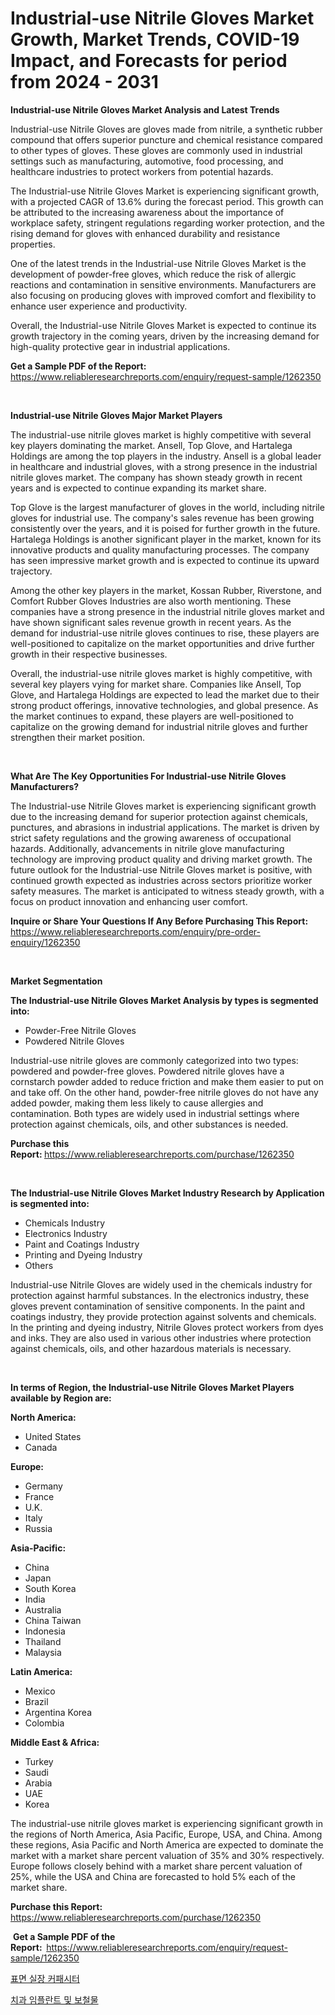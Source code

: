 <p><h1>Industrial-use Nitrile Gloves Market Growth, Market Trends, COVID-19 Impact, and Forecasts for period from 2024 - 2031</h1></p><p><strong>Industrial-use Nitrile Gloves Market Analysis and Latest Trends</strong></p>
<p><p>Industrial-use Nitrile Gloves are gloves made from nitrile, a synthetic rubber compound that offers superior puncture and chemical resistance compared to other types of gloves. These gloves are commonly used in industrial settings such as manufacturing, automotive, food processing, and healthcare industries to protect workers from potential hazards.</p><p>The Industrial-use Nitrile Gloves Market is experiencing significant growth, with a projected CAGR of 13.6% during the forecast period. This growth can be attributed to the increasing awareness about the importance of workplace safety, stringent regulations regarding worker protection, and the rising demand for gloves with enhanced durability and resistance properties.</p><p>One of the latest trends in the Industrial-use Nitrile Gloves Market is the development of powder-free gloves, which reduce the risk of allergic reactions and contamination in sensitive environments. Manufacturers are also focusing on producing gloves with improved comfort and flexibility to enhance user experience and productivity.</p><p>Overall, the Industrial-use Nitrile Gloves Market is expected to continue its growth trajectory in the coming years, driven by the increasing demand for high-quality protective gear in industrial applications.</p></p>
<p><strong>Get a Sample PDF of the Report:&nbsp;</strong> <a href="https://www.reliableresearchreports.com/enquiry/request-sample/1262350">https://www.reliableresearchreports.com/enquiry/request-sample/1262350</a></p>
<p>&nbsp;</p>
<p><strong>Industrial-use Nitrile Gloves Major Market Players</strong></p>
<p><p>The industrial-use nitrile gloves market is highly competitive with several key players dominating the market. Ansell, Top Glove, and Hartalega Holdings are among the top players in the industry. Ansell is a global leader in healthcare and industrial gloves, with a strong presence in the industrial nitrile gloves market. The company has shown steady growth in recent years and is expected to continue expanding its market share.</p><p>Top Glove is the largest manufacturer of gloves in the world, including nitrile gloves for industrial use. The company's sales revenue has been growing consistently over the years, and it is poised for further growth in the future. Hartalega Holdings is another significant player in the market, known for its innovative products and quality manufacturing processes. The company has seen impressive market growth and is expected to continue its upward trajectory.</p><p>Among the other key players in the market, Kossan Rubber, Riverstone, and Comfort Rubber Gloves Industries are also worth mentioning. These companies have a strong presence in the industrial nitrile gloves market and have shown significant sales revenue growth in recent years. As the demand for industrial-use nitrile gloves continues to rise, these players are well-positioned to capitalize on the market opportunities and drive further growth in their respective businesses.</p><p>Overall, the industrial-use nitrile gloves market is highly competitive, with several key players vying for market share. Companies like Ansell, Top Glove, and Hartalega Holdings are expected to lead the market due to their strong product offerings, innovative technologies, and global presence. As the market continues to expand, these players are well-positioned to capitalize on the growing demand for industrial nitrile gloves and further strengthen their market position.</p></p>
<p>&nbsp;</p>
<p><strong>What Are The Key Opportunities For Industrial-use Nitrile Gloves Manufacturers?</strong></p>
<p><p>The Industrial-use Nitrile Gloves market is experiencing significant growth due to the increasing demand for superior protection against chemicals, punctures, and abrasions in industrial applications. The market is driven by strict safety regulations and the growing awareness of occupational hazards. Additionally, advancements in nitrile glove manufacturing technology are improving product quality and driving market growth. The future outlook for the Industrial-use Nitrile Gloves market is positive, with continued growth expected as industries across sectors prioritize worker safety measures. The market is anticipated to witness steady growth, with a focus on product innovation and enhancing user comfort.</p></p>
<p><strong>Inquire or Share Your Questions If Any Before Purchasing This Report:</strong> <a href="https://www.reliableresearchreports.com/enquiry/pre-order-enquiry/1262350">https://www.reliableresearchreports.com/enquiry/pre-order-enquiry/1262350</a></p>
<p>&nbsp;</p>
<p><strong>Market Segmentation</strong></p>
<p><strong>The Industrial-use Nitrile Gloves Market Analysis by types is segmented into:</strong></p>
<p><ul><li>Powder-Free Nitrile Gloves</li><li>Powdered Nitrile Gloves</li></ul></p>
<p><p>Industrial-use nitrile gloves are commonly categorized into two types: powdered and powder-free gloves. Powdered nitrile gloves have a cornstarch powder added to reduce friction and make them easier to put on and take off. On the other hand, powder-free nitrile gloves do not have any added powder, making them less likely to cause allergies and contamination. Both types are widely used in industrial settings where protection against chemicals, oils, and other substances is needed.</p></p>
<p><strong>Purchase this Report:&nbsp;</strong><a href="https://www.reliableresearchreports.com/purchase/1262350">https://www.reliableresearchreports.com/purchase/1262350</a></p>
<p>&nbsp;</p>
<p><strong>The Industrial-use Nitrile Gloves Market Industry Research by Application is segmented into:</strong></p>
<p><ul><li>Chemicals Industry</li><li>Electronics Industry</li><li>Paint and Coatings Industry</li><li>Printing and Dyeing Industry</li><li>Others</li></ul></p>
<p><p>Industrial-use Nitrile Gloves are widely used in the chemicals industry for protection against harmful substances. In the electronics industry, these gloves prevent contamination of sensitive components. In the paint and coatings industry, they provide protection against solvents and chemicals. In the printing and dyeing industry, Nitrile Gloves protect workers from dyes and inks. They are also used in various other industries where protection against chemicals, oils, and other hazardous materials is necessary.</p></p>
<p>&nbsp;</p>
<p><strong>In terms of Region, the Industrial-use Nitrile Gloves Market Players available by Region are:</strong></p>
<p>
    <p> <strong> North America: </strong>
        <ul>
            <li>United States</li>
            <li>Canada</li>
        </ul>
        </p> 
    <p> <strong> Europe: </strong>
        <ul>
            <li>Germany</li>
            <li>France</li>
            <li>U.K.</li>
            <li>Italy</li>
            <li>Russia</li>
        </ul>
        </p> 
    <p> <strong> Asia-Pacific: </strong>
        <ul>
            <li>China</li>
            <li>Japan</li>
            <li>South Korea</li>
            <li>India</li>
            <li>Australia</li>
            <li>China Taiwan</li>
            <li>Indonesia</li>
            <li>Thailand</li>
            <li>Malaysia</li>
        </ul>
        </p> 
    <p> <strong> Latin America: </strong>
        <ul>
            <li>Mexico</li>
            <li>Brazil</li>
            <li>Argentina Korea</li>
            <li>Colombia</li>
        </ul>
        </p> 
    <p> <strong> Middle East & Africa: </strong>
        <ul>
            <li>Turkey</li>
            <li>Saudi</li>
            <li>Arabia</li>
            <li>UAE</li>
            <li>Korea</li>
        </ul>
    </p>
    </p>
<p><p>The industrial-use nitrile gloves market is experiencing significant growth in the regions of North America, Asia Pacific, Europe, USA, and China. Among these regions, Asia Pacific and North America are expected to dominate the market with a market share percent valuation of 35% and 30% respectively. Europe follows closely behind with a market share percent valuation of 25%, while the USA and China are forecasted to hold 5% each of the market share.</p></p>
<p><strong>Purchase this Report: </strong><a href="https://www.reliableresearchreports.com/purchase/1262350">https://www.reliableresearchreports.com/purchase/1262350</a></p>
<p>&nbsp;<strong>Get a Sample PDF of the Report:&nbsp;&nbsp;</strong><a href="https://www.reliableresearchreports.com/enquiry/request-sample/1262350">https://www.reliableresearchreports.com/enquiry/request-sample/1262350</a></p>
<p><strong></strong></p>
<p><p><a href="https://github.com/vsnao330707/Market-Research-Report-List-1/blob/main/54444735999.md">표면 실장 커패시터</a></p><p><a href="https://medium.com/@gradyporer56562023/%EC%B9%98%EA%B3%BC-%EC%9D%B4%EC%8B%9D%EC%9D%B4%EB%82%98-%EB%B3%B4%EC%B2%A0-%EC%8B%9C%EC%9E%A5-%EB%B3%B4%EA%B3%A0%EC%84%9C%EB%8A%94-%EC%9D%B4-%EC%8B%9C%EC%9E%A5%EC%9D%98-%EC%B5%9C%EC%8B%A0-%ED%8A%B8%EB%A0%8C%EB%93%9C%EC%99%80-%EC%84%B1%EC%9E%A5-%EA%B8%B0%ED%9A%8C%EB%A5%BC-%EC%95%8C%EB%A0%A4%EC%A4%8D%EB%8B%88%EB%8B%A4-3135356868b2">치과 임플란트 및 보철물</a></p></p>